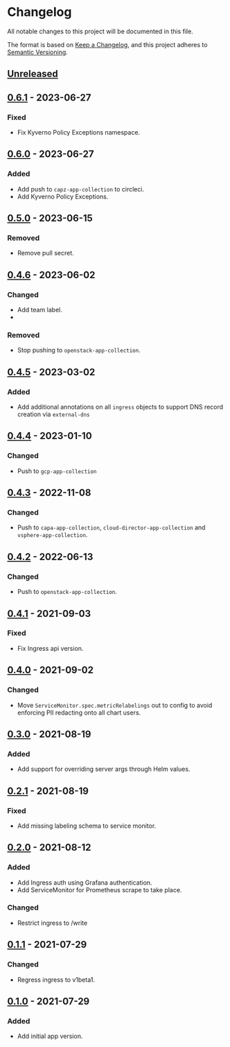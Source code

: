 # Changelog

All notable changes to this project will be documented in this file.

The format is based on [Keep a Changelog](https://keepachangelog.com/en/1.0.0/),
and this project adheres to [Semantic Versioning](https://semver.org/spec/v2.0.0.html).

## [Unreleased]

## [0.6.1] - 2023-06-27

### Fixed

- Fix Kyverno Policy Exceptions namespace.

## [0.6.0] - 2023-06-27

### Added

- Add push to `capz-app-collection` to circleci.
- Add Kyverno Policy Exceptions.

## [0.5.0] - 2023-06-15

### Removed

- Remove pull secret.

## [0.4.6] - 2023-06-02

### Changed

- Add team label.
- 
### Removed

- Stop pushing to `openstack-app-collection`.

## [0.4.5] - 2023-03-02

### Added

- Add additional annotations on all `ingress` objects to support DNS record creation via `external-dns`

## [0.4.4] - 2023-01-10

### Changed

- Push to `gcp-app-collection`

## [0.4.3] - 2022-11-08

### Changed

- Push to `capa-app-collection`, `cloud-director-app-collection` and `vsphere-app-collection`.

## [0.4.2] - 2022-06-13

### Changed

- Push to `openstack-app-collection`.

## [0.4.1] - 2021-09-03

### Fixed

- Fix Ingress api version.

## [0.4.0] - 2021-09-02

### Changed

- Move `ServiceMonitor.spec.metricRelabelings` out to config to avoid enforcing
  PII redacting onto all chart users.

## [0.3.0] - 2021-08-19

### Added

- Add support for overriding server args through Helm values.

## [0.2.1] - 2021-08-19

### Fixed

- Add missing labeling schema to service monitor.

## [0.2.0] - 2021-08-12

### Added

- Add Ingress auth using Grafana authentication.
- Add ServiceMonitor for Prometheus scrape to take place.

### Changed

- Restrict ingress to /write

## [0.1.1] - 2021-07-29

### Changed

- Regress ingress to v1beta1.

## [0.1.0] - 2021-07-29

### Added

- Add initial app version.

[Unreleased]: https://github.com/giantswarm/macropower-analytics-panel-server-app/compare/v0.6.1...HEAD
[0.6.1]: https://github.com/giantswarm/macropower-analytics-panel-server-app/compare/v0.6.0...v0.6.1
[0.6.0]: https://github.com/giantswarm/macropower-analytics-panel-server-app/compare/v0.5.0...v0.6.0
[0.5.0]: https://github.com/giantswarm/macropower-analytics-panel-server-app/compare/v0.4.6...v0.5.0
[0.4.6]: https://github.com/giantswarm/macropower-analytics-panel-server-app/compare/v0.4.5...v0.4.6
[0.4.5]: https://github.com/giantswarm/macropower-analytics-panel-server-app/compare/v0.4.4...v0.4.5
[0.4.4]: https://github.com/giantswarm/macropower-analytics-panel-server-app/compare/v0.4.3...v0.4.4
[0.4.3]: https://github.com/giantswarm/macropower-analytics-panel-server-app/compare/v0.4.2...v0.4.3
[0.4.2]: https://github.com/giantswarm/macropower-analytics-panel-server-app/compare/v0.4.1...v0.4.2
[0.4.1]: https://github.com/giantswarm/macropower-analytics-panel-server-app/compare/v0.4.0...v0.4.1
[0.4.0]: https://github.com/giantswarm/macropower-analytics-panel-server-app/compare/v0.3.0...v0.4.0
[0.3.0]: https://github.com/giantswarm/macropower-analytics-panel-server-app/compare/v0.2.1...v0.3.0
[0.2.1]: https://github.com/giantswarm/macropower-analytics-panel-server-app/compare/v0.2.0...v0.2.1
[0.2.0]: https://github.com/giantswarm/macropower-analytics-panel-server-app/compare/v0.1.1...v0.2.0
[0.1.1]: https://github.com/giantswarm/macropower-analytics-panel-server-app/compare/v0.1.0...v0.1.1
[0.1.0]: https://github.com/giantswarm/macropower-analytics-panel-server-app/releases/tag/v0.1.0
